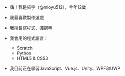 - 嗨！我是喵宇（@mioyu512），今年12歲

- 我最喜歡製作遊戲

- 我擅長寫程式、彈鋼琴

- 我會用的程式語言：
  - Scratch
  - Python
  - HTML5 & CSS3

- 我目前正在學習JavaScript、Vue.js、Unity、WPF和UWP
